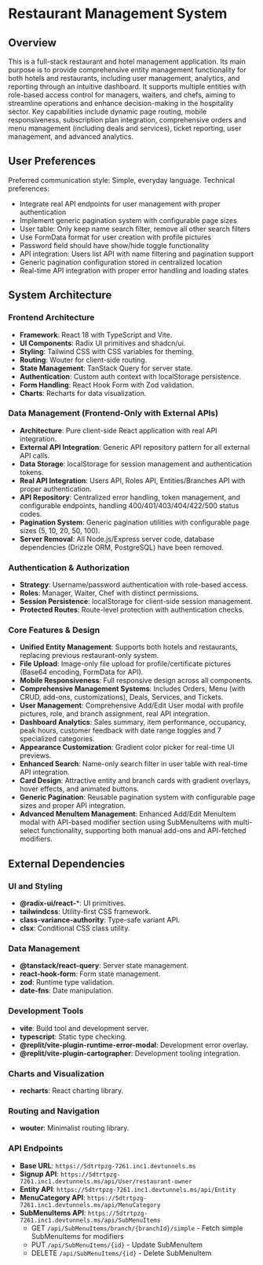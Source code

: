 # Restaurant Management System

## Overview
This is a full-stack restaurant and hotel management application. Its main purpose is to provide comprehensive entity management functionality for both hotels and restaurants, including user management, analytics, and reporting through an intuitive dashboard. It supports multiple entities with role-based access control for managers, waiters, and chefs, aiming to streamline operations and enhance decision-making in the hospitality sector. Key capabilities include dynamic page routing, mobile responsiveness, subscription plan integration, comprehensive orders and menu management (including deals and services), ticket reporting, user management, and advanced analytics.

## User Preferences
Preferred communication style: Simple, everyday language.
Technical preferences:
- Integrate real API endpoints for user management with proper authentication
- Implement generic pagination system with configurable page sizes
- User table: Only keep name search filter, remove all other search filters
- Use FormData format for user creation with profile pictures
- Password field should have show/hide toggle functionality
- API integration: Users list API with name filtering and pagination support
- Generic pagination configuration stored in centralized location
- Real-time API integration with proper error handling and loading states

## System Architecture

### Frontend Architecture
- **Framework**: React 18 with TypeScript and Vite.
- **UI Components**: Radix UI primitives and shadcn/ui.
- **Styling**: Tailwind CSS with CSS variables for theming.
- **Routing**: Wouter for client-side routing.
- **State Management**: TanStack Query for server state.
- **Authentication**: Custom auth context with localStorage persistence.
- **Form Handling**: React Hook Form with Zod validation.
- **Charts**: Recharts for data visualization.

### Data Management (Frontend-Only with External APIs)
- **Architecture**: Pure client-side React application with real API integration.
- **External API Integration**: Generic API repository pattern for all external API calls.
- **Data Storage**: localStorage for session management and authentication tokens.
- **Real API Integration**: Users API, Roles API, Entities/Branches API with proper authentication.
- **API Repository**: Centralized error handling, token management, and configurable endpoints, handling 400/401/403/404/422/500 status codes.
- **Pagination System**: Generic pagination utilities with configurable page sizes (5, 10, 20, 50, 100).
- **Server Removal**: All Node.js/Express server code, database dependencies (Drizzle ORM, PostgreSQL) have been removed.

### Authentication & Authorization
- **Strategy**: Username/password authentication with role-based access.
- **Roles**: Manager, Waiter, Chef with distinct permissions.
- **Session Persistence**: localStorage for client-side session management.
- **Protected Routes**: Route-level protection with authentication checks.

### Core Features & Design
- **Unified Entity Management**: Supports both hotels and restaurants, replacing previous restaurant-only system.
- **File Upload**: Image-only file upload for profile/certificate pictures (Base64 encoding, FormData for API).
- **Mobile Responsiveness**: Full responsive design across all components.
- **Comprehensive Management Systems**: Includes Orders, Menu (with CRUD, add-ons, customizations), Deals, Services, and Tickets.
- **User Management**: Comprehensive Add/Edit User modal with profile pictures, role, and branch assignment, real API integration.
- **Dashboard Analytics**: Sales summary, item performance, occupancy, peak hours, customer feedback with date range toggles and 7 specialized categories.
- **Appearance Customization**: Gradient color picker for real-time UI previews.
- **Enhanced Search**: Name-only search filter in user table with real-time API integration.
- **Card Design**: Attractive entity and branch cards with gradient overlays, hover effects, and animated buttons.
- **Generic Pagination**: Reusable pagination system with configurable page sizes and proper API integration.
- **Advanced MenuItem Management**: Enhanced Add/Edit MenuItem modal with API-based modifier section using SubMenuItems with multi-select functionality, supporting both manual add-ons and API-fetched modifiers.

## External Dependencies

### UI and Styling
- **@radix-ui/react-***: UI primitives.
- **tailwindcss**: Utility-first CSS framework.
- **class-variance-authority**: Type-safe variant API.
- **clsx**: Conditional CSS class utility.

### Data Management
- **@tanstack/react-query**: Server state management.
- **react-hook-form**: Form state management.
- **zod**: Runtime type validation.
- **date-fns**: Date manipulation.

### Development Tools
- **vite**: Build tool and development server.
- **typescript**: Static type checking.
- **@replit/vite-plugin-runtime-error-modal**: Development error overlay.
- **@replit/vite-plugin-cartographer**: Development tooling integration.

### Charts and Visualization
- **recharts**: React charting library.

### Routing and Navigation
- **wouter**: Minimalist routing library.

### API Endpoints
- **Base URL**: `https://5dtrtpzg-7261.inc1.devtunnels.ms`
- **Signup API**: `https://5dtrtpzg-7261.inc1.devtunnels.ms/api/User/restaurant-owner`
- **Entity API**: `https://5dtrtpzg-7261.inc1.devtunnels.ms/api/Entity`
- **MenuCategory API**: `https://5dtrtpzg-7261.inc1.devtunnels.ms/api/MenuCategory`
- **SubMenuItems API**: `https://5dtrtpzg-7261.inc1.devtunnels.ms/api/SubMenuItems`
  - GET `/api/SubMenuItems/branch/{branchId}/simple` - Fetch simple SubMenuItems for modifiers
  - PUT `/api/SubMenuItems/{id}` - Update SubMenuItem 
  - DELETE `/api/SubMenuItems/{id}` - Delete SubMenuItem